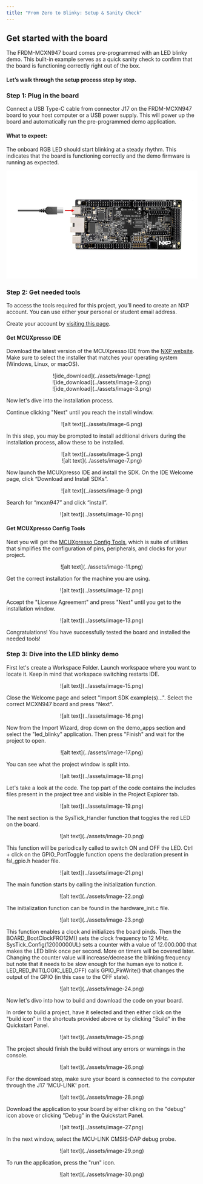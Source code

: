 ```yaml
---
title: "From Zero to Blinky: Setup & Sanity Check"
---
```


## Get started with the board

The FRDM-MCXN947 board comes pre-programmed with an LED blinky demo. This built-in example serves as a quick sanity check to confirm that the board is functioning correctly right out of the box.

#### Let’s walk through the setup process step by step.

### Step 1: Plug in the board

Connect a USB Type-C cable from connector J17 on the FRDM-MCXN947 board to your host computer or a USB power supply. This will power up the board and automatically run the pre-programmed demo application.

#### What to expect:
The onboard RGB LED should start blinking at a steady rhythm. This indicates that the board is functioning correctly and the demo firmware is running as expected.

![board](../assets/image.png)

### Step 2: Get needed tools

To access the tools required for this project, you’ll need to create an NXP account. You can use either your personal or student email address. 

Create your account by [visiting this page](https://www.nxp.com/mynxp/home).

#### Get MCUXpresso IDE

Download the latest version of the MCUXpresso IDE from the [NXP website](https://www.nxp.com/design/design-center/software/development-software/mcuxpresso-software-and-tools-/mcuxpresso-integrated-development-environment-ide:MCUXpresso-IDE?&tid=vanMCUXPRESSO/IDE).
Make sure to select the installer that matches your operating system (Windows, Linux, or macOS).

<div align="center">
![ide_download](../assets/image-1.png)
</div>

<div align="center">
![ide_download](../assets/image-2.png)
</div>

<div align="center">
![ide_download](../assets/image-3.png)
</div>

Now let's dive into the installation process. 

Continue clicking "Next" until you reach the install window.
<div align="center">
![alt text](../assets/image-6.png)
</div>

In this step, you may be prompted to install additional drivers during the installation process, allow these to be installed. 
<div align="center">
![alt text](../assets/image-5.png)
</div>

<div align="center">
![alt text](../assets/image-7.png)
</div>

Now launch the MCUXpresso IDE and install the SDK. On the IDE Welcome page, click “Download and Install SDKs”.

<div align="center">
![alt text](../assets/image-9.png)
</div>

Search for “mcxn947” and click “install”. 

<div align="center">
![alt text](../assets/image-10.png)
</div>

#### Get MCUXpresso Config Tools

Next you will get the  [MCUXpresso Config Tools](https://www.nxp.com/design/design-center/software/development-software/mcuxpresso-software-and-tools-/mcuxpresso-config-tools-pins-clocks-and-peripherals:MCUXpresso-Config-Tools?tab=Design_Tools_Tab&ticket=ST-4323-Qmwtn3ubbT9FY0GemUx-wSxRs6U-nxp), which is suite of utilities that simplifies the configuration of pins, peripherals, and clocks for your project.

<div align="center">
![alt text](../assets/image-11.png)
</div>

Get the correct installation for the machine you are using. 

<div align="center">
![alt text](../assets/image-12.png)
</div>

Accept the "License Agreement" and press "Next" until you get to the installation window.

<div align="center">
![alt text](../assets/image-13.png)
</div>

Congratulations! You have successfully tested the board and installed the needed tools!

### Step 3: Dive into the LED blinky demo

First let's create a Workspace Folder. Launch workspace where you want to locate it. Keep in mind that workspace switching restarts IDE.

<div align="center">
![alt text](../assets/image-15.png)
</div>

Close the Welcome page and select "Import SDK example(s)...". Select the correct MCXN947 board and press "Next".

<div align="center">
![alt text](../assets/image-16.png)
</div>

Now from the Import Wizard, drop down on the demo_apps section and select the "led_blinky" application. Then press "Finish" and wait for the project to open.

<div align="center">
![alt text](../assets/image-17.png)
</div>

You can see what the project window is split into.

<div align="center">
![alt text](../assets/image-18.png)
</div>

Let's take a look at the code. The top part of the code contains the includes files present in the project tree and visible in the Project Explorer tab.

<div align="center">
![alt text](../assets/image-19.png)
</div>

The next section is the SysTick_Handler function that toggles the red LED on the board. 

<div align="center">
![alt text](../assets/image-20.png)
</div>

This function will be periodically called to switch ON and OFF the LED. Ctrl + click on the GPIO_PortToggle function opens the declaration present in fsl_gpio.h header file. 


<div align="center">
![alt text](../assets/image-21.png)
</div>

The main function starts by calling the initialization function. 

<div align="center">
![alt text](../assets/image-22.png)
</div>

The initialization function can be found in the hardware_init.c file.
<div align="center">
![alt text](../assets/image-23.png)
</div>

This function enables a clock and initializes the board pinds. Then the BOARD_BootClockFRO12M() sets the clock frequency to 12 MHz. SysTick_Config(12000000UL) sets a counter with a value of 12.000.000 that makes the LED blink once per second. More on timers will be covered later.
Changing the counter value will increase/decrease the blinking frequency but note that it needs to be slow enough for the human eye to notice it.
LED_RED_INIT(LOGIC_LED_OFF) calls GPIO_PinWrite() that changes the output of the GPIO (in this case to the OFF state).

<div align="center">
![alt text](../assets/image-24.png)
</div>

Now let's divo into how to build and download the code on your board.

In order to build a project, have it selected and then either click on the "build icon" in the shortcuts provided above or by clicking "Build" in the Quickstart Panel.

<div align="center">
![alt text](../assets/image-25.png)
</div>

The project should finish the build without any errors or warnings in the console.

<div align="center">
![alt text](../assets/image-26.png)
</div>

For the download step, make sure your board is connected to the computer through the J17 'MCU-LINK' port.

<div align="center">
![alt text](../assets/image-28.png)
</div>

Download the application to your board by either cliking on the "debug" icon above or clicking "Debug" in the Quickstart Panel.

<div align="center">
![alt text](../assets/image-27.png)
</div>

In the next window, select the MCU-LINK CMSIS-DAP debug probe.

<div align="center">
![alt text](../assets/image-29.png)
</div>

To run the application, press the "run" icon. 

<div align="center">
![alt text](../assets/image-30.png)
</div>
